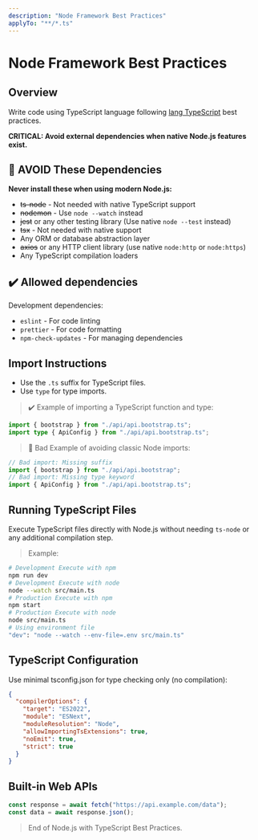 ```yaml
---
description: "Node Framework Best Practices"
applyTo: "**/*.ts"
---
```


# Node Framework Best Practices

## Overview

Write code using TypeScript language following [lang TypeScript](lng-typescript.instructions.md) best practices.

**CRITICAL: Avoid external dependencies when native Node.js features exist.**

## 🚫 AVOID These Dependencies

**Never install these when using modern Node.js:**

- ~~ts-node~~ - Not needed with native TypeScript support
- ~~nodemon~~ - Use `node --watch` instead
- ~~jest~~ or any other testing library (Use native `node --test` instead)
- ~~tsx~~ - Not needed with native support
- Any ORM or database abstraction layer
- ~~axios~~ or any HTTP client library (use native `node:http` or `node:https`)
- Any TypeScript compilation loaders

## ✔️ Allowed dependencies

Development dependencies:

- `eslint` - For code linting
- `prettier` - For code formatting
- `npm-check-updates` - For managing dependencies

## Import Instructions

- Use the `.ts` suffix for TypeScript files.
- Use `type` for type imports.

> ✔️ Example of importing a TypeScript function and type:

```ts
import { bootstrap } from "./api/api.bootstrap.ts";
import type { ApiConfig } from "./api/api.bootstrap.ts";
```

> 🚫 Bad Example of avoiding classic Node imports:

```ts
// Bad import: Missing suffix
import { bootstrap } from "./api/api.bootstrap";
// Bad import: Missing type keyword
import { ApiConfig } from "./api/api.bootstrap.ts";
```

## Running TypeScript Files

Execute TypeScript files directly with Node.js without needing `ts-node` or any additional compilation step.

> Example:

```bash
# Development Execute with npm
npm run dev
# Development Execute with node
node --watch src/main.ts
# Production Execute with npm
npm start
# Production Execute with node
node src/main.ts
# Using environment file
"dev": "node --watch --env-file=.env src/main.ts"
```

## TypeScript Configuration

Use minimal tsconfig.json for type checking only (no compilation):

```json
{
  "compilerOptions": {
    "target": "ES2022",
    "module": "ESNext",
    "moduleResolution": "Node",
    "allowImportingTsExtensions": true,
    "noEmit": true,
    "strict": true
  }
}
```

## Built-in Web APIs

```js
const response = await fetch("https://api.example.com/data");
const data = await response.json();
```

> End of Node.js with TypeScript Best Practices.
